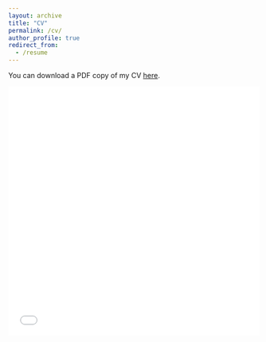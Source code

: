 ```yaml
---
layout: archive
title: "CV"
permalink: /cv/
author_profile: true
redirect_from:
  - /resume
---
```



You can download a PDF copy of my CV [here](/files/Rubiao_RafaelM_CV.pdf).

<iframe src="/files/Rubiao_RafaelM_CV.pdf" width="100%" height="500" frameborder="no" border="0" marginwidth="0" marginheight="0"></iframe>
